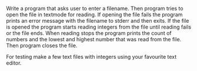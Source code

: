 Write a program that asks user to enter a filename. Then program tries to open the file in textmode
for reading. If opening the file fails the program prints an error message with the filename to stderr
and then exits. If the file is opened the program starts reading integers from the file until reading
fails or the file ends. When reading stops the program prints the count of numbers and the lowest
and highest number that was read from the file. Then program closes the file.

For testing make a few text files with integers using your favourite text editor.